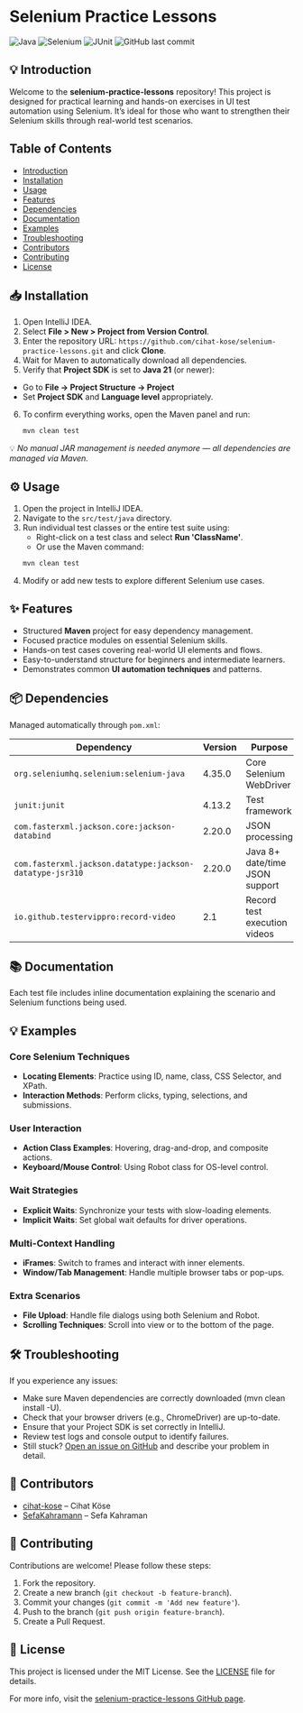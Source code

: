 # Selenium Practice Lessons

![Java](https://img.shields.io/badge/Java-ED8B00?style=for-the-badge&logo=java&logoColor=white)
![Selenium](https://img.shields.io/badge/Selenium-43B02A?style=for-the-badge&logo=selenium&logoColor=white)
![JUnit](https://img.shields.io/badge/JUnit-25A162?style=for-the-badge&logo=junit&logoColor=white)
![GitHub last commit](https://img.shields.io/github/last-commit/cihat-kose/selenium-practice-lessons?style=for-the-badge)

## 💡 Introduction
Welcome to the **selenium-practice-lessons** repository! This project is designed for practical learning and hands-on exercises in UI test automation using Selenium. It’s ideal for those who want to strengthen their Selenium skills through real-world test scenarios.

## Table of Contents
- [Introduction](#-introduction)
- [Installation](#-installation)
- [Usage](#-usage)
- [Features](#-features)
- [Dependencies](#-dependencies)
- [Documentation](#-documentation)
- [Examples](#-examples)
- [Troubleshooting](#-troubleshooting)
- [Contributors](#-contributors)
- [Contributing](#-contributing)
- [License](#-license)

## 📥 Installation

1. Open IntelliJ IDEA.
2. Select **File > New > Project from Version Control**.
3. Enter the repository URL: `https://github.com/cihat-kose/selenium-practice-lessons.git` and click **Clone**.
4. Wait for Maven to automatically download all dependencies.
5. Verify that **Project SDK** is set to **Java 21** (or newer):
- Go to **File → Project Structure → Project**
- Set **Project SDK** and **Language level** appropriately.
6. To confirm everything works, open the Maven panel and run: 
    ```bash
    mvn clean test
    ```
💡 *No manual JAR management is needed anymore — all dependencies are managed via Maven.*

## ⚙️ Usage
1. Open the project in IntelliJ IDEA.
2. Navigate to the `src/test/java` directory.
3. Run individual test classes or the entire test suite using:
    - Right-click on a test class and select **Run 'ClassName'**.
    - Or use the Maven command: 
    ```bash
    mvn clean test
    ```
4. Modify or add new tests to explore different Selenium use cases.


## ✨ Features
- Structured **Maven** project for easy dependency management.
- Focused practice modules on essential Selenium skills.
- Hands-on test cases covering real-world UI elements and flows.
- Easy-to-understand structure for beginners and intermediate learners.
- Demonstrates common **UI automation techniques** and patterns.

## 📦 Dependencies
Managed automatically through `pom.xml`:

| Dependency | Version | Purpose |
|-------------|----------|----------|
| `org.seleniumhq.selenium:selenium-java` | 4.35.0 | Core Selenium WebDriver |
| `junit:junit` | 4.13.2 | Test framework |
| `com.fasterxml.jackson.core:jackson-databind` | 2.20.0 | JSON processing |
| `com.fasterxml.jackson.datatype:jackson-datatype-jsr310` | 2.20.0 | Java 8+ date/time JSON support |
| `io.github.testervippro:record-video` | 2.1 | Record test execution videos |

## 📚 Documentation
Each test file includes inline documentation explaining the scenario and Selenium functions being used.

## 💡 Examples

### Core Selenium Techniques
- **Locating Elements**: Practice using ID, name, class, CSS Selector, and XPath.
- **Interaction Methods**: Perform clicks, typing, selections, and submissions.

### User Interaction
- **Action Class Examples**: Hovering, drag-and-drop, and composite actions.
- **Keyboard/Mouse Control**: Using Robot class for OS-level control.

### Wait Strategies
- **Explicit Waits**: Synchronize your tests with slow-loading elements.
- **Implicit Waits**: Set global wait defaults for driver operations.

### Multi-Context Handling
- **iFrames**: Switch to frames and interact with inner elements.
- **Window/Tab Management**: Handle multiple browser tabs or pop-ups.

### Extra Scenarios
- **File Upload**: Handle file dialogs using both Selenium and Robot.
- **Scrolling Techniques**: Scroll into view or to the bottom of the page.

## 🛠️ Troubleshooting
If you experience any issues:

- Make sure Maven dependencies are correctly downloaded (mvn clean install -U).
- Check that your browser drivers (e.g., ChromeDriver) are up-to-date.
- Ensure that your Project SDK is set correctly in IntelliJ.
- Review test logs and console output to identify failures.
- Still stuck? [Open an issue on GitHub](https://github.com/cihat-kose/selenium-practice-lessons/issues) and describe your problem in detail.

## 👥 Contributors
- [cihat-kose](https://github.com/cihat-kose) – Cihat Köse  
- [SefaKahramann](https://github.com/SefaKahramann) – Sefa Kahraman

## 🤝 Contributing
Contributions are welcome! Please follow these steps:
1. Fork the repository.
2. Create a new branch (`git checkout -b feature-branch`).
3. Commit your changes (`git commit -m 'Add new feature'`).
4. Push to the branch (`git push origin feature-branch`).
5. Create a Pull Request.

## 📜 License
This project is licensed under the MIT License. See the [LICENSE](LICENSE) file for details.

For more info, visit the [selenium-practice-lessons GitHub page](https://github.com/cihat-kose/selenium-practice-lessons).
